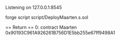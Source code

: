 Listening on 127.0.0.1:8545

forge script script/DeployMaarten.s.sol

== Return ==
0: contract Maarten 0x90193C961A926261B756D1E5bb255e67ff9498A1
